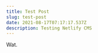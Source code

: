 ```yaml
---
title: Test Post
slug: test-post
date: 2021-08-17T07:17:17.537Z
description: Testing Netlify CMS
---
```

Wat.